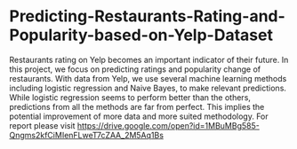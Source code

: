 # Predicting-Restaurants-Rating-and-Popularity-based-on-Yelp-Dataset
Restaurants rating on Yelp becomes an important indicator of their future. In this project, we focus on predicting ratings and popularity change of restaurants. With data from Yelp, we use several machine learning methods including logistic regression and Naive Bayes, to make relevant predictions. While logistic regression seems to perform better than the others, predictions from all the methods are far from perfect. This implies the potential improvement of more data and more suited methodology.
For report please visit https://drive.google.com/open?id=1MBuMBg585-Qngms2kfCiMIenFLweT7cZAA_2M5Aq1Bs
